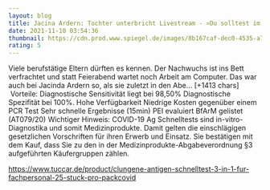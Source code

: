 ```yaml
--- 
layout: blog
title: Jacina Ardern: Tochter unterbricht Livestream - »Du solltest im Bett sein, mein Schatz«
date: 2021-11-10 03:54:36
thumbnail: https://cdn.prod.www.spiegel.de/images/8b167caf-dec0-4535-a7c3-851c574da708_w1280_r1.77_fpx49.66_fpy49.86.jpg
rating: 5
---
```

Viele berufstätige Eltern dürften es kennen. Der Nachwuchs ist ins Bett verfrachtet und statt Feierabend wartet noch Arbeit am Computer. Das war auch bei Jacinda Ardern so, als sie zuletzt in den Abe… [+1413 chars]</br>&nbsp;Vorteile:
Diagnostische Sensitivität liegt bei 98,50%
Diagnostische Spezifität bei 100%.
Hohe Verfügbarkeit
Niedrige Kosten gegenüber einem PCR Test
Sehr schnelle Ergebnisse (15min)
PEI evaluiert
BfArM gelistet (AT079/20)
Wichtiger Hinweis:
COVID-19 Ag Schnelltests sind in-vitro-Diagnostika und somit Medizinprodukte. Damit gelten die einschlägigen gesetzlichen Vorschriften für ihren Erwerb und Einsatz. Sie bestätigen mit dem Kauf, dass Sie zu den in der Medizinprodukte-Abgabeverordnung §3 aufgeführten Käufergruppen zählen.

https://www.tuccar.de/product/clungene-antigen-schnelltest-3-in-1-fur-fachpersonal-25-stuck-pro-pack<a href="https://www.tuccar.de/product/clungene-antigen-schnelltest-3-in-1-fur-fachpersonal-25-stuck-pro-pack">covid</a>
